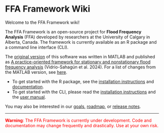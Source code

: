 # FFA Framework Wiki

Welcome to the FFA Framework wiki!

The FFA Framework is an open-source project for **Flood Frequency Analysis** (FFA) developed by researchers at the University of Calgary in Alberta, Canada.
The framework is currently available as an R package and a command line interface (CLI).

The [original version](https://zenodo.org/records/8012096) of this software was written in MATLAB and published as [A practice-oriented framework for stationary and nonstationary flood frequency analysis](https://doi.org/10.1016/j.envsoft.2024.105940) (Vidrio-Sahagún et al. 2024). For a list of changes from the MATLAB version, see [here](matlab-version.md).

- To get started with the R package, see the [installation instructions](r-installation-instructions.md) and [documentation](r-user-manual.pdf).
- To get started with the CLI, please read the [installation instructions](cli-installation-instructions.md) and the [user manual](cli-user-manual.md).

You may also be interested in our [goals](goals.md), [roadmap](roadmap.md), or [release notes](release-notes.md).

---

<div style="color: red;"><b>Warning</b>: The FFA Framework is currently under development. Code and documentation may change frequently and drastically. Use at your own risk.</div> 


